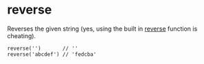 # reverse

Reverses the given string (yes, using the built in [reverse](https://developer.mozilla.org/en/docs/Web/JavaScript/Reference/Global_Objects/Array/reverse) function is cheating).

```JS
reverse('')       // ''
reverse('abcdef') // 'fedcba'
```
